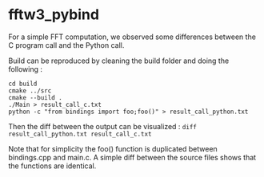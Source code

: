 # fftw3_pybind

For a simple FFT computation, we observed some differences between the C program call and the
Python call.

Build can be reproduced by cleaning the build folder and doing the following :
```
cd build
cmake ../src
cmake --build .
./Main > result_call_c.txt
python -c "from bindings import foo;foo()" > result_call_python.txt
```

Then the diff between the output can be visualized :
`diff  result_call_python.txt result_call_c.txt`

Note that for simplicity the foo() function is duplicated between bindings.cpp and main.c. A simple diff between the source files shows that the functions are identical.